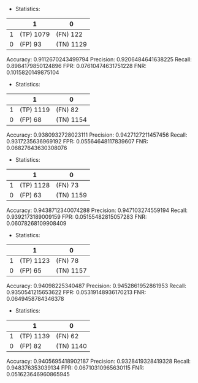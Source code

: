 * Statistics: 

|          |    1     |    0     |
|----------|----------|----------|
|    1     |(TP) 1079 | (FN) 122 |
|    0     | (FP) 93  |(TN) 1129 |
Accuracy: 0.9112670243499794
Precision: 0.9206484641638225
Recall: 0.8984179850124896
FPR: 0.07610474631751228
FNR: 0.1015820149875104
* Statistics: 

|          |    1     |    0     |
|----------|----------|----------|
|    1     |(TP) 1119 | (FN) 82  |
|    0     | (FP) 68  |(TN) 1154 |
Accuracy: 0.9380932728023111
Precision: 0.9427127211457456
Recall: 0.9317235636969192
FPR: 0.05564648117839607
FNR: 0.06827643630308076
* Statistics: 

|          |    1     |    0     |
|----------|----------|----------|
|    1     |(TP) 1128 | (FN) 73  |
|    0     | (FP) 63  |(TN) 1159 |
Accuracy: 0.9438712340074288
Precision: 0.947103274559194
Recall: 0.9392173189009159
FPR: 0.05155482815057283
FNR: 0.06078268109908409
* Statistics: 

|          |    1     |    0     |
|----------|----------|----------|
|    1     |(TP) 1123 | (FN) 78  |
|    0     | (FP) 65  |(TN) 1157 |
Accuracy: 0.94098225340487
Precision: 0.9452861952861953
Recall: 0.9350541215653622
FPR: 0.05319148936170213
FNR: 0.0649458784346378
* Statistics: 

|          |    1     |    0     |
|----------|----------|----------|
|    1     |(TP) 1139 | (FN) 62  |
|    0     | (FP) 82  |(TN) 1140 |
Accuracy: 0.9405695418902187
Precision: 0.9328419328419328
Recall: 0.948376353039134
FPR: 0.06710310965630115
FNR: 0.051623646960865945